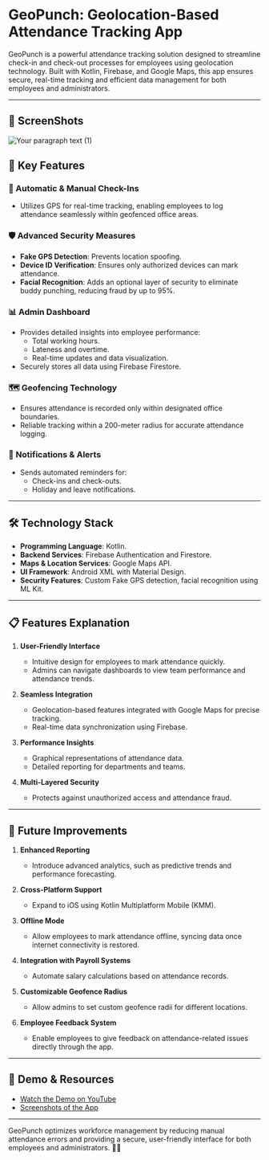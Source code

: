 # GeoPunch: Geolocation-Based Attendance Tracking App

GeoPunch is a powerful attendance tracking solution designed to streamline check-in and check-out processes for employees using geolocation technology. Built with Kotlin, Firebase, and Google Maps, this app ensures secure, real-time tracking and efficient data management for both employees and administrators.

---


## 🎥 ScreenShots
![Your paragraph text (1)](https://github.com/user-attachments/assets/96741739-25d3-4b11-90cc-327160ec1363)


## 🔑 Key Features

### 🚀 Automatic & Manual Check-Ins
- Utilizes GPS for real-time tracking, enabling employees to log attendance seamlessly within geofenced office areas.

### 🛡️ Advanced Security Measures
- **Fake GPS Detection**: Prevents location spoofing.
- **Device ID Verification**: Ensures only authorized devices can mark attendance.
- **Facial Recognition**: Adds an optional layer of security to eliminate buddy punching, reducing fraud by up to 95%.

### 📊 Admin Dashboard
- Provides detailed insights into employee performance:
  - Total working hours.
  - Lateness and overtime.
  - Real-time updates and data visualization.
- Securely stores all data using Firebase Firestore.

### 🗺️ Geofencing Technology
- Ensures attendance is recorded only within designated office boundaries.
- Reliable tracking within a 200-meter radius for accurate attendance logging.



### 🔔 Notifications & Alerts
- Sends automated reminders for:
  - Check-ins and check-outs.
  - Holiday and leave notifications.

---

## 🛠️ Technology Stack

- **Programming Language**: Kotlin.
- **Backend Services**: Firebase Authentication and Firestore.
- **Maps & Location Services**: Google Maps API.
- **UI Framework**: Android XML with Material Design.
- **Security Features**: Custom Fake GPS detection, facial recognition using ML Kit.

---

## 📋 Features Explanation

1. **User-Friendly Interface**
   - Intuitive design for employees to mark attendance quickly.
   - Admins can navigate dashboards to view team performance and attendance trends.

2. **Seamless Integration**
   - Geolocation-based features integrated with Google Maps for precise tracking.
   - Real-time data synchronization using Firebase.

3. **Performance Insights**
   - Graphical representations of attendance data.
   - Detailed reporting for departments and teams.

4. **Multi-Layered Security**
   - Protects against unauthorized access and attendance fraud.

---

## 🚀 Future Improvements

1. **Enhanced Reporting**
   - Introduce advanced analytics, such as predictive trends and performance forecasting.

2. **Cross-Platform Support**
   - Expand to iOS using Kotlin Multiplatform Mobile (KMM).

3. **Offline Mode**
   - Allow employees to mark attendance offline, syncing data once internet connectivity is restored.

4. **Integration with Payroll Systems**
   - Automate salary calculations based on attendance records.

5. **Customizable Geofence Radius**
   - Allow admins to set custom geofence radii for different locations.

6. **Employee Feedback System**
   - Enable employees to give feedback on attendance-related issues directly through the app.

---

## 🎥 Demo & Resources

- [Watch the Demo on YouTube](https://www.youtube.com/watch?v=tvHM_ccQD_I)
- [Screenshots of the App](https://drive.google.com/drive/folders/1lMkINlZcBE7pPGkfhyjYIXLMTivuHv5v?usp=drive_link)

---

GeoPunch optimizes workforce management by reducing manual attendance errors and providing a secure, user-friendly interface for both employees and administrators. 🤝✨















